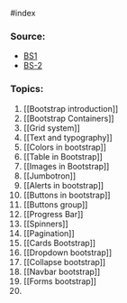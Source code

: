 #index 

### Source:

* [BS1](https://www.w3schools.com/bootstrap4/bootstrap_get_started.asp)
* [BS-2](https://www.tutorialrepublic.com/twitter-bootstrap-tutorial/bootstrap-get-started.php)

### Topics:

1. [[Bootstrap introduction]]
2. [[Bootstrap Containers]]
3. [[Grid system]]
4. [[Text and typography]]
5. [[Colors in bootstrap]]
6. [[Table in Bootstrap]]
7. [[Images in Bootstrap]]
8. [[Jumbotron]]
9. [[Alerts in bootstrap]]
10. [[Buttons in bootstrap]]
11. [[Buttons group]]
12. [[Progress Bar]]
13. [[Spinners]]
14. [[Pagination]]
15. [[Cards Bootstrap]]
16. [[Dropdown bootstrap]]
17. [[Collapse bootstrap]]
18. [[Navbar bootstrap]]
19. [[Forms bootstrap]]
20. 